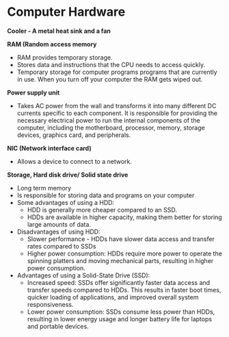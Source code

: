 <h1>Computer Hardware</h1>

**Cooler - A metal heat sink and a fan**

**RAM (Random access memory**
 - RAM provides temporary storage.
 - Stores data and instructions that the CPU needs to access quickly.
 - Temporary storage for computer programs programs that are currently in use. When you turn off your computer the RAM gets wiped out.

**Power supply unit**
 - Takes AC power from the wall and transforms it into many different DC currents specific to each component. It is responsible for providing the necessary electrical power to run the internal components of the computer, including the motherboard, processor, memory, storage devices, graphics card, and peripherals.

**NIC (Network interface card)**
 - Allows a device to connect to a network.

**Storage, Hard disk drive/ Solid state drive**
 - Long term memory
 - Is responsible for storing data and programs on your computer
 - Some advantages of using a HDD:
   - HDD is generally more cheaper compared to an SSD.
   - HDDs are available in higher capacity, making them better for storing large amounts of data.
 - Disadvantages of using HDD:
   - Slower performance - HDDs have slower data access and transfer rates compared to SSDs
   - Higher power consumption: HDDs require more power to operate the spinning platters and moving mechanical parts, resulting in higher power consumption.
  - Advantages of using a Solid-State Drive (SSD):
    - Increased speed: SSDs offer significantly faster data access and transfer speeds compared to HDDs. This results in faster boot times, quicker loading of applications, and improved overall system responsiveness.
    - Lower power consumption: SSDs consume less power than HDDs, resulting in lower energy usage and longer battery life for laptops and portable devices.
